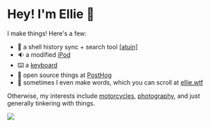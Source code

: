 # Hey! I'm Ellie 👋

I make things! Here's a few:

- 🐢 a shell history sync + search tool [[atuin]](https://github.com/ellie/atuin)
- 🔉 a modified [iPod](https://ellie.wtf/ipod/)
- ⌨️ a [keyboard](https://ellie.wtf/my-planck-keyboard/)
- 🦔 open source things at [PostHog](https://posthog.com)
- 📝 sometimes I even make words, which you can scroll at [ellie.wtf](https://ellie.wtf)

Otherwise, my interests include [motorcycles](https://instagram.com/ellie.bikes), [photography](https://instagram.com/shotbyellie), and just generally tinkering with things.

![](https://api.atuin.sh/img/ellie.png?token=0722830c382b42777bdb652da5b71efb61d8d387)
